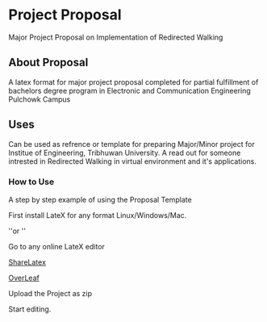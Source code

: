 # Project Proposal
Major Project Proposal on Implementation of Redirected Walking

## About Proposal
A latex format for major project proposal completed for partial fulfillment of bachelors degree program in Electronic and Communication Engineering Pulchowk Campus

## Uses
Can be used as refrence or template for preparing Major/Minor project for Institue of Engineering, Tribhuwan University.
A read out for someone intrested in Redirected Walking in virtual environment and it's applications.

### How to Use

A step by step example of using the Proposal Template

First install LateX for any format Linux/Windows/Mac.

''or ''

Go to any online LateX editor 

[ShareLatex](https://www.sharelatex.com)

[OverLeaf](https://www.overleaf.com)

Upload the Project as zip

Start editing.
